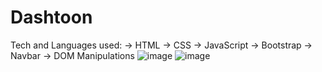 # Dashtoon
Tech and Languages used: 
  -> HTML
  -> CSS
  -> JavaScript
  -> Bootstrap
  -> Navbar
  -> DOM Manipulations
![image](https://github.com/shashisk20/Dashtoon/assets/75231864/567a9696-6dc0-471c-8672-ff220ac887e3)
![image](https://github.com/shashisk20/Dashtoon/assets/75231864/68d92255-69be-43f8-8f89-ca32379e9514)

